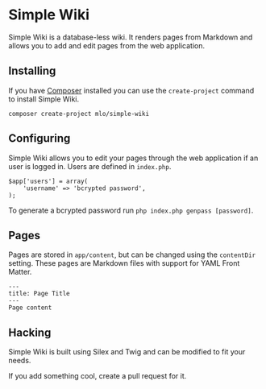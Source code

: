 # Simple Wiki

Simple Wiki is a database-less wiki. It renders pages from Markdown and allows
you to add and edit pages from the web application.

## Installing

If you have [Composer](https://getcomposer.org) installed you can use the
`create-project` command to install Simple Wiki.

    composer create-project mlo/simple-wiki

## Configuring

Simple Wiki allows you to edit your pages through the web application if an
user is logged in. Users are defined in `index.php`.

    $app['users'] = array(
        'username' => 'bcrypted password',
    );

To generate a bcrypted password run `php index.php genpass [password]`.

## Pages

Pages are stored in `app/content`, but can be changed using the `contentDir`
setting. These pages are Markdown files with support for YAML Front Matter.

    ---
    title: Page Title
    ---
    Page content

## Hacking

Simple Wiki is built using Silex and Twig and can be modified to fit your needs.

If you add something cool, create a pull request for it.
